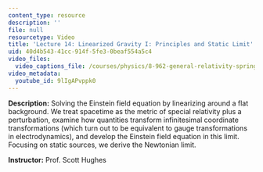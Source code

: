 ```yaml
---
content_type: resource
description: ''
file: null
resourcetype: Video
title: 'Lecture 14: Linearized Gravity I: Principles and Static Limit'
uid: 40d4b543-41cc-914f-5fe3-0beaf554a5c4
video_files:
  video_captions_file: /courses/physics/8-962-general-relativity-spring-2020/video-lectures/lecture-14-linearized-gravity-i-principles-and-static-limit/9lIgAPvppk0.vtt
video_metadata:
  youtube_id: 9lIgAPvppk0
---
```


**Description:** Solving the Einstein field equation by linearizing around a flat background. We treat spacetime as the metric of special relativity plus a perturbation, examine how quantities transform infinitesimal coordinate transformations (which turn out to be equivalent to gauge transformations in electrodynamics), and develop the Einstein field equation in this limit. Focusing on static sources, we derive the Newtonian limit.

**Instructor:** Prof. Scott Hughes